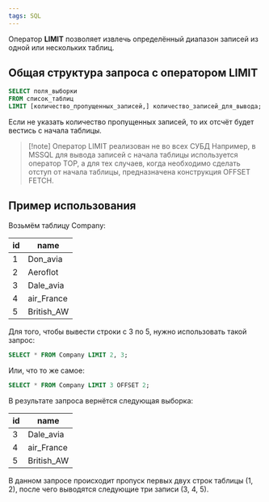 ```yaml
---
tags: SQL
--- 
```

Оператор **LIMIT** позволяет извлечь определённый диапазон записей из одной или нескольких таблиц.

## Общая структура запроса с оператором LIMIT

```sql
SELECT поля_выборки
FROM список_таблиц
LIMIT [количество_пропущенных_записей,] количество_записей_для_вывода;
```

Если не указать количество пропущенных записей, то их отсчёт будет вестись с начала таблицы.

>[!note] Оператор LIMIT реализован не во всех СУБД
>Например, в MSSQL для вывода записей с начала таблицы используется оператор TOP, а для тех случаев, когда необходимо сделать отступ от начала таблицы, предназначена конструкция OFFSET FETCH.

## Пример использования

Возьмём таблицу Company:

|id|name|
|---|---|
|1|Don_avia|
|2|Aeroflot|
|3|Dale_avia|
|4|air_France|
|5|British_AW|

Для того, чтобы вывести строки с 3 по 5, нужно использовать такой запрос:

```sql
SELECT * FROM Company LIMIT 2, 3;
```

Или, что то же самое:

```sql
SELECT * FROM Company LIMIT 3 OFFSET 2;
```

В результате запроса вернётся следующая выборка:

|id|name|
|---|---|
|3|Dale_avia|
|4|air_France|
|5|British_AW|

В данном запросе происходит пропуск первых двух строк таблицы (1, 2), после чего выводятся следующие три записи (3, 4, 5).
